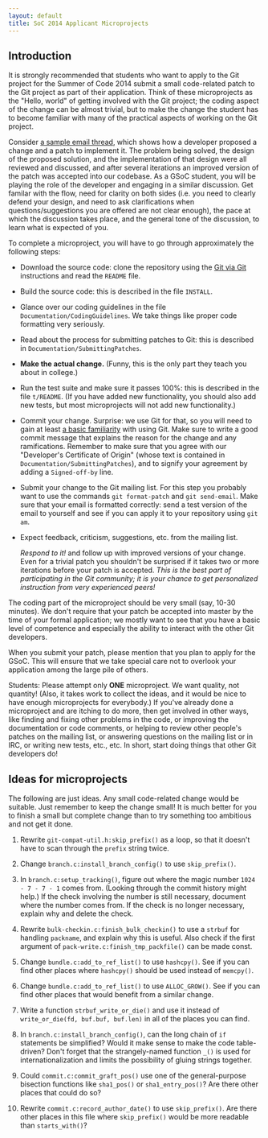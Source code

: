```yaml
---
layout: default
title: SoC 2014 Applicant Microprojects
---
```


## Introduction

It is strongly recommended that students who want to apply to the Git
project for the Summer of Code 2014 submit a small code-related patch
to the Git project as part of their application.  Think of these
microprojects as the "Hello, world" of getting involved with the Git
project; the coding aspect of the change can be almost trivial, but to
make the change the student has to become familiar with many of the
practical aspects of working on the Git project.

Consider [a sample email
thread](http://thread.gmane.org/gmane.comp.version-control.git/239068),
which shows how a developer proposed a change and a patch to implement
it.  The problem being solved, the design of the proposed solution,
and the implementation of that design were all reviewed and discussed,
and after several iterations an improved version of the patch was
accepted into our codebase.  As a GSoC student, you will be playing
the role of the developer and engaging in a similar discussion.  Get
familar with the flow, need for clarity on both sides (i.e. you need
to clearly defend your design, and need to ask clarifications when
questions/suggestions you are offered are not clear enough), the pace
at which the discussion takes place, and the general tone of the
discussion, to learn what is expected of you.

To complete a microproject, you will have to go through approximately
the following steps:

* Download the source code: clone the repository using the [Git via
  Git](http://git-scm.com/downloads) instructions and read the
  `README` file.

* Build the source code: this is described in the file `INSTALL`.

* Glance over our coding guidelines in the file
  `Documentation/CodingGuidelines`.  We take things like proper code
  formatting very seriously.

* Read about the process for submitting patches to Git: this is
  described in `Documentation/SubmittingPatches`.

* **Make the actual change.** (Funny, this is the only part they teach
  you about in college.)

* Run the test suite and make sure it passes 100%: this is described
  in the file `t/README`.  (If you have added new functionality, you
  should also add new tests, but most microprojects will not add new
  functionality.)

* Commit your change.  Surprise: we use Git for that, so you will need
  to gain at least
  [a basic familiarity](http://git-scm.com/documentation) with using
  Git.  Make sure to write a good commit message that explains the
  reason for the change and any ramifications.  Remember to make sure
  that you agree with our "Developer's Certificate of Origin" (whose
  text is contained in `Documentation/SubmittingPatches`), and to
  signify your agreement by adding a `Signed-off-by` line.

* Submit your change to the Git mailing list.  For this step you
  probably want to use the commands `git format-patch` and `git
  send-email`.  Make sure that your email is formatted correctly: send
  a test version of the email to yourself and see if you can apply it
  to your repository using `git am`.

* Expect feedback, criticism, suggestions, etc. from the mailing list.

  *Respond to it!* and follow up with improved versions of your
  change.  Even for a trivial patch you shouldn't be surprised if it
  takes two or more iterations before your patch is accepted.  *This
  is the best part of participating in the Git community; it is your
  chance to get personalized instruction from very experienced peers!*

The coding part of the microproject should be very small (say, 10-30
minutes).  We don't require that your patch be accepted into master by
the time of your formal application; we mostly want to see that you
have a basic level of competence and especially the ability to
interact with the other Git developers.

When you submit your patch, please mention that you plan to apply for
the GSoC.  This will ensure that we take special care not to overlook
your application among the large pile of others.

Students: Please attempt only **ONE** microproject.  We want quality,
not quantity!  (Also, it takes work to collect the ideas, and it would
be nice to have enough microprojects for everybody.)  If you've
already done a microproject and are itching to do more, then get
involved in other ways, like finding and fixing other problems in the
code, or improving the documentation or code comments, or helping to
review other people's patches on the mailing list, or answering
questions on the mailing list or in IRC, or writing new tests, etc.,
etc.  In short, start doing things that other Git developers do!

## Ideas for microprojects

The following are just ideas.  Any small code-related change would be
suitable.  Just remember to keep the change small!  It is much better
for you to finish a small but complete change than to try something
too ambitious and not get it done.

1.  Rewrite `git-compat-util.h:skip_prefix()` as a loop, so that it
    doesn't have to scan through the `prefix` string twice.

2.  Change `branch.c:install_branch_config()` to use `skip_prefix()`.

3.  In `branch.c:setup_tracking()`, figure out where the magic number
    `1024 - 7 - 7 - 1` comes from.  (Looking through the commit
    history might help.)  If the check involving the number is still
    necessary, document where the number comes from.  If the check is
    no longer necessary, explain why and delete the check.

4.  Rewrite `bulk-checkin.c:finish_bulk_checkin()` to use a `strbuf`
    for handling `packname`, and explain why this is useful.  Also
    check if the first argument of
    `pack-write.c:finish_tmp_packfile()` can be made const.

5.  Change `bundle.c:add_to_ref_list()` to use `hashcpy()`.  See if
    you can find other places where `hashcpy()` should be used instead
    of `memcpy()`.

6.  Change `bundle.c:add_to_ref_list()` to use `ALLOC_GROW()`.  See if
    you can find other places that would benefit from a similar
    change.

7.  Write a function `strbuf_write_or_die()` and use it instead of
    `write_or_die(fd, buf.buf, buf.len)` in all of the places you can
    find.

8.  In `branch.c:install_branch_config()`, can the long chain of `if`
    statements be simplified?  Would it make sense to make the code
    table-driven?  Don't forget that the strangely-named function
    `_()` is used for internationalization and limits the possibility
    of gluing strings together.

9.  Could `commit.c:commit_graft_pos()` use one of the general-purpose
    bisection functions like `sha1_pos()` or `sha1_entry_pos()`?  Are
    there other places that could do so?

10. Rewrite `commit.c:record_author_date()` to use `skip_prefix()`.
    Are there other places in this file where `skip_prefix()` would be
    more readable than `starts_with()`?
